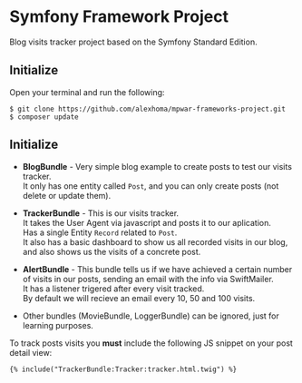 Symfony Framework Project
========================

Blog visits tracker project based on the Symfony Standard Edition.


Initialize
--------------

Open your terminal and run the following:

```
$ git clone https://github.com/alexhoma/mpwar-frameworks-project.git
$ composer update
```

Initialize
--------------
  * **BlogBundle** - Very simple blog example to create posts to test our visits tracker.<br>
  It only has one entity called `Post`,  and you can only create posts (not delete or update them).
    
  * **TrackerBundle** - This is our visits tracker.<br>
    It takes the User Agent via javascript and posts it to our aplication.<br>
    Has a single Entity `Record` related to `Post`.<br>
    It also has a basic dashboard to show us all recorded visits in our blog, and also shows us the visits of a concrete post.
    
  * **AlertBundle** - This bundle tells us if we have achieved a certain number of visits in our posts, sending an email with the info via SwiftMailer.<br>
  It has a listener trigered after every visit tracked.<br>
  By default we will recieve an email every 10, 50 and 100 visits.
  
  * Other bundles (MovieBundle, LoggerBundle) can be ignored, just for learning purposes.
  
To track posts visits you **must** include the following JS snippet on your post detail view:

```
{% include("TrackerBundle:Tracker:tracker.html.twig") %}
```


